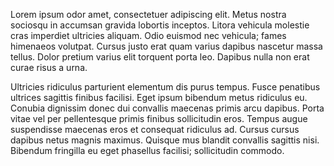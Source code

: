 Lorem ipsum odor amet, consectetuer adipiscing elit. Metus nostra sociosqu in accumsan gravida lobortis inceptos. Litora vehicula molestie cras imperdiet ultricies aliquam. Odio euismod nec vehicula; fames himenaeos volutpat. Cursus justo erat quam varius dapibus nascetur massa tellus. Dolor pretium varius elit torquent porta leo. Dapibus nulla non erat curae risus a urna.



Ultricies ridiculus parturient elementum dis purus tempus. Fusce penatibus ultrices sagittis finibus facilisi. Eget ipsum bibendum metus ridiculus eu. Conubia dignissim donec dui convallis maecenas primis arcu dapibus. Porta vitae vel per pellentesque primis finibus sollicitudin eros. Tempus augue suspendisse maecenas eros et consequat ridiculus ad. Cursus cursus dapibus netus magnis maximus. Quisque mus blandit convallis sagittis nisi. Bibendum fringilla eu eget phasellus facilisi; sollicitudin commodo.
